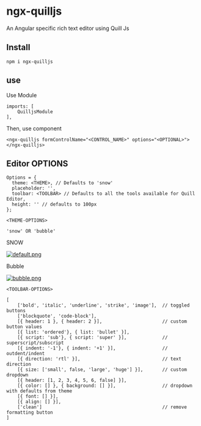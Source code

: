# ngx-quilljs

An Angular specific rich text editor using Quill Js

## Install

`npm i ngx-quilljs`

## use
Use Module
```...
imports: [
    QuilljsModule
],
```
Then, use component

```
<ngx-quilljs formControlName="<CONTROL_NAME>" options="<OPTIONAL>"></ngx-quilljs>
```
## Editor OPTIONS

```
Options = {
  theme: <THEME>, // Defaults to 'snow'
  placeholder: '', 
  toolbar: <TOOLBAR> // Defaults to all the tools available for Quill Editor,
  height: '' // defaults to 100px
};
```

`<THEME-OPTIONS>`

```
'snow' OR 'bubble'

```
SNOW

[![default.png](https://i.postimg.cc/Wb67Fmkr/default.png)](https://postimg.cc/7fhzj2XY)

Bubble

[![bubble.png](https://i.postimg.cc/sgj4pBYL/bubble.png)](https://postimg.cc/hfYmnt38)

`<TOOLBAR-OPTIONS>`

```
[
	['bold', 'italic', 'underline', 'strike', 'image'],  // toggled buttons
	['blockquote', 'code-block'],
	[{ header: 1 }, { header: 2 }],                      // custom button values
	[{ list: 'ordered'}, { list: 'bullet' }],
	[{ script: 'sub'}, { script: 'super' }],             // superscript/subscript
	[{ indent: '-1'}, { indent: '+1' }],                 // outdent/indent
	[{ direction: 'rtl' }],                              // text direction
	[{ size: ['small', false, 'large', 'huge'] }],       // custom dropdown
	[{ header: [1, 2, 3, 4, 5, 6, false] }],
	[{ color: [] }, { background: [] }],                 // dropdown with defaults from theme
	[{ font: [] }],
	[{ align: [] }],
	['clean']                                            // remove formatting button
]
```